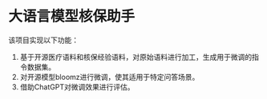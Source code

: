 # 大语言模型核保助手
该项目实现以下功能：
1. 基于开源医疗语料和核保经验语料，对原始语料进行加工，生成用于微调的指令数据集。
2. 对开源模型bloomz进行微调，使其适用于特定问答场景。
3. 借助ChatGPT对微调效果进行评估。
